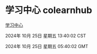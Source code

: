# 学习中心 colearnhub
[学习中心](http://219.139.199.238:56308/colearnhub/)

2024年 10月 25日 星期五 13:40:02 CST

2024年 10月 25日 星期五 05:40:02 GMT
